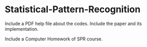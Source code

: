 # Statistical-Pattern-Recognition
Include a PDF help file about the codes.
Include the paper and its implementation.

Include a Computer Homework of SPR course. 


